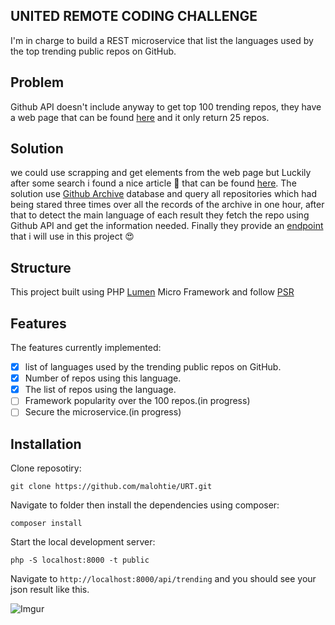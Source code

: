 ## UNITED REMOTE CODING CHALLENGE

I'm in charge to build a REST microservice that list the languages used by the top trending public repos on GitHub.

## Problem

Github API doesn't include anyway to get top 100 trending repos, they have a web page that can be found [here](https://github.com/trending) and it only return 25 repos.

## Solution

we could use scrapping and get elements from the web page but Luckily after some search i found a nice article 🥳 that can be found [here](https://medium.com/@max.day/how-to-detect-github-trending-repo-api-using-githubarchive-heroku-mongodb-and-github-api-b3489efd9f3e).
 The solution use [Github Archive](https://www.gharchive.org) database and query all repositories which had being stared three times over all the records of the archive in one hour, after that to detect the main language of each result they fetch the repo using Github API and get the information needed.
Finally they provide an [endpoint](https://maxday.github.io/trending/data.json) that i will use in this project 😍

## Structure

This project built using PHP [Lumen](https://lumen.laravel.com) Micro Framework and follow [PSR](https://www.php-fig.org/psr/)

## Features

The features currently implemented:

- [x] list of languages used by the trending public repos on GitHub.
- [x] Number of repos using this language.
- [x] The list of repos using the language.
- [ ] Framework popularity over the 100 repos.(in progress)
- [ ] Secure the microservice.(in progress)

## Installation

Clone reposotiry:
    
    git clone https://github.com/malohtie/URT.git
    
Navigate to folder then install the dependencies using composer:

    composer install

Start the local development server:

    php -S localhost:8000 -t public
    
Navigate to `http://localhost:8000/api/trending` and you should see your json result like this.

![Imgur](https://i.imgur.com/juZprX0.png)


